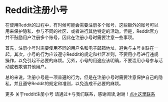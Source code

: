 # Reddit注册小号

在使用Reddit的过程中，有时候可能会需要注册多个账号，这些额外的账号可以用来保护隐私、参与不同的社区、或者进行其他特定的活动。但是，Reddit官方并不鼓励用户注册多个账号，因此在注册小号时需要注意一些事项。

首先，注册小号时需要使用不同的用户名和电子邮箱地址，避免与主号关联在一起。其次，小号的行为应该遵守Reddit的规定和社区准则，不要用小号进行违规操作，以免引起不必要的麻烦。另外，小号的用途应该明确，不要滥用小号参与活动或者欺骗其他用户。

总的来说，注册小号是一项普遍的行为，但是在注册小号时需要注意保护自己的隐私，并且遵守Reddit的规定和准则，以免造成不必要的麻烦。

更多 关于reddit注册小号 请通过✈与我们联系，感谢阅读,谢谢！[点✈这里联系](https://gg.k02.cc)